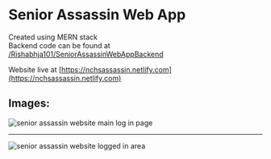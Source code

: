 # Senior Assassin Web App
Created using MERN stack <br/>
Backend code can be found at [/Rishabhja101/SeniorAssassinWebAppBackend](https://github.com/Rishabhja101/SeniorAssassinWebAppBackend)

Website live at [https://nchsassassin.netlify.com](https://nchsassassin.netlify.com)

## Images:
![senior assassin website main log in page](https://kylemumma.me/resources/assassinimg1.PNG)

<hr/>

![senior assassin website logged in area](https://kylemumma.me/resources/assassinimg2.PNG)
